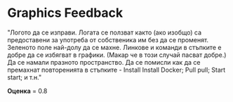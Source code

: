 # Graphics Feedback #
"Логото да се изправи. Логата се ползват както (ако изобщо) са предоставени за употреба от собственика им без да се променят.
Зеленото поле най-долу да се махне.
Линкове и команди в стъпките е добре да се избягват в графики. (Макар че в този случай пасват добре.)
Да се намали празното пространство.
Да се помисли как да се премахнат повторенията в стъпките - Install Install Docker; Pull pull; Start start; и т.н."

**Оценка** = 0.8


